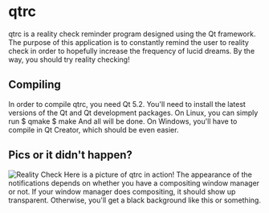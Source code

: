 qtrc
====

qtrc is a reality check reminder program designed using the Qt framework. The purpose of this application is to constantly remind the user to reality check in order to hopefully increase the frequency of lucid dreams. By the way, you should try reality checking!

Compiling
---------

In order to compile qtrc, you need Qt 5.2. You'll need to install the latest versions of the Qt and Qt development packages. On Linux, you can simply run 
	$ qmake
	$ make
And all will be done. On Windows, you'll have to compile in Qt Creator, which should be even easier.

Pics or it didn't happen?
-------------------------

![Reality Check](http://www.mew151.net/creative/qtrc.png "Reality check!")
Here is a picture of qtrc in action! The appearance of the notifications depends on whether you have a compositing window manager or not. If your window manager does compositing, it should show up transparent. Otherwise, you'll get a black background like this or something.

